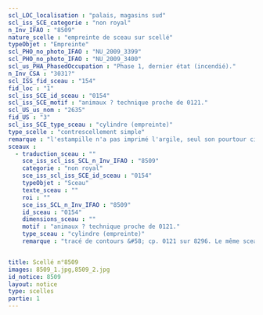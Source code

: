 ```yaml
---
scl_LOC_localisation : "palais, magasins sud"
scl_iss_SCE_categorie : "non royal"
n_Inv_IFAO : "8509"
nature_scelle : "empreinte de sceau sur scellé"
typeObjet : "Empreinte"
scl_PHO_no_photo_IFAO : "NU_2009_3399"
scl_PHO_no_photo_IFAO : "NU_2009_3400"
scl_us_PHA_PhasedOccupation : "Phase 1, dernier état (incendié)."
n_Inv_CSA : "3031?"
scl_ISS_fid_sceau : "154"
fid_loc : "1"
scl_iss_SCE_id_sceau : "0154"
scl_iss_SCE_motif : "animaux ? technique proche de 0121."
scl_US_us_nom : "2635"
fid_US : "3"
scl_iss_SCE_type_sceau : "cylindre (empreinte)"
type_scelle : "contrescellement simple"
remarque : "l'estampille n'a pas imprimé l'argile, seul son pourtour circulaire est visible."
sceaux :
  - traduction_sceau : ""
    sce_iss_scl_iss_SCL_n_Inv_IFAO : "8509"
    categorie : "non royal"
    sce_iss_scl_iss_SCE_id_sceau : "0154"
    typeObjet : "Sceau"
    texte_sceau : ""
    roi : ""
    sce_iss_SCL_n_Inv_IFAO : "8509"
    id_sceau : "0154"
    dimensions_sceau : ""
    motif : "animaux ? technique proche de 0121."
    type_sceau : "cylindre (empreinte)"
    remarque : "tracé de contours &#58; cp. 0121 sur 8296. Le même sceau ? "


title: Scellé n°8509
images: 8509_1.jpg,8509_2.jpg
id_notice: 8509
layout: notice
type: scelles
partie: 1
---
```

